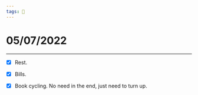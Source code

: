 ```yaml
---
tags: 📆
---
```


# 05/07/2022
---

- [x] Rest.
- [x] Bills.
- [x] Book cycling. No need in the end, just need to turn up.


